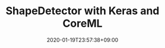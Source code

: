 ---
title: "ShapeDetector with Keras and CoreML"
date: 2020-01-19T23:57:38+09:00
name: "ShapeDetector with Keras and CoreML"
type: "형태분석"
provider: "keraskorea"
dataset: "도형그림"
model: "전미정"
evaluation: "정확도"
score: "0.91866"
platform: "AIFactory"
platform_url: "http://222.114.162.6:8080/aifactory/task/detail.do?taskId=T00000000000000000004"
tag: "#execise"
---